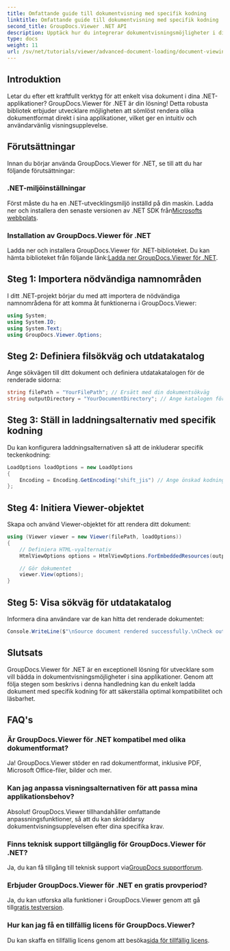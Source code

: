 ```yaml
---
title: Omfattande guide till dokumentvisning med specifik kodning
linktitle: Omfattande guide till dokumentvisning med specifik kodning
second_title: GroupDocs.Viewer .NET API
description: Upptäck hur du integrerar dokumentvisningsmöjligheter i dina .NET-applikationer med GroupDocs.Viewer för .NET. Den här detaljerade guiden leder dig genom installation, installation och rendering av olika dokumentformat.
type: docs
weight: 11
url: /sv/net/tutorials/viewer/advanced-document-loading/document-viewing-with-specific-encoding/
---
```

## Introduktion

Letar du efter ett kraftfullt verktyg för att enkelt visa dokument i dina .NET-applikationer? GroupDocs.Viewer för .NET är din lösning! Detta robusta bibliotek erbjuder utvecklare möjligheten att sömlöst rendera olika dokumentformat direkt i sina applikationer, vilket ger en intuitiv och användarvänlig visningsupplevelse.

## Förutsättningar

Innan du börjar använda GroupDocs.Viewer för .NET, se till att du har följande förutsättningar:

### .NET-miljöinställningar

 Först måste du ha en .NET-utvecklingsmiljö inställd på din maskin. Ladda ner och installera den senaste versionen av .NET SDK från[Microsofts webbplats](https://dotnet.microsoft.com/download).

### Installation av GroupDocs.Viewer för .NET

 Ladda ner och installera GroupDocs.Viewer för .NET-biblioteket. Du kan hämta biblioteket från följande länk:[Ladda ner GroupDocs.Viewer för .NET](https://releases.groupdocs.com/viewer/net/).

## Steg 1: Importera nödvändiga namnområden

I ditt .NET-projekt börjar du med att importera de nödvändiga namnområdena för att komma åt funktionerna i GroupDocs.Viewer:

```csharp
using System;
using System.IO;
using System.Text;
using GroupDocs.Viewer.Options;
```

## Steg 2: Definiera filsökväg och utdatakatalog

Ange sökvägen till ditt dokument och definiera utdatakatalogen för de renderade sidorna:

```csharp
string filePath = "YourFilePath"; // Ersätt med din dokumentsökväg
string outputDirectory = "YourDocumentDirectory"; // Ange katalogen för utdata
```

## Steg 3: Ställ in laddningsalternativ med specifik kodning

Du kan konfigurera laddningsalternativen så att de inkluderar specifik teckenkodning:

```csharp
LoadOptions loadOptions = new LoadOptions
{
    Encoding = Encoding.GetEncoding("shift_jis") // Ange önskad kodning
};
```

## Steg 4: Initiera Viewer-objektet

Skapa och använd Viewer-objektet för att rendera ditt dokument:

```csharp
using (Viewer viewer = new Viewer(filePath, loadOptions))
{
    // Definiera HTML-vyalternativ
    HtmlViewOptions options = HtmlViewOptions.ForEmbeddedResources(outputDirectory + "/page-{0}.html");

    // Gör dokumentet
    viewer.View(options);
}
```

## Steg 5: Visa sökväg för utdatakatalog

Informera dina användare var de kan hitta det renderade dokumentet:

```csharp
Console.WriteLine($"\nSource document rendered successfully.\nCheck output in {outputDirectory}.");
```

## Slutsats

GroupDocs.Viewer för .NET är en exceptionell lösning för utvecklare som vill bädda in dokumentvisningsmöjligheter i sina applikationer. Genom att följa stegen som beskrivs i denna handledning kan du enkelt ladda dokument med specifik kodning för att säkerställa optimal kompatibilitet och läsbarhet.

## FAQ's

### Är GroupDocs.Viewer för .NET kompatibel med olika dokumentformat?
Ja! GroupDocs.Viewer stöder en rad dokumentformat, inklusive PDF, Microsoft Office-filer, bilder och mer.

### Kan jag anpassa visningsalternativen för att passa mina applikationsbehov?
Absolut! GroupDocs.Viewer tillhandahåller omfattande anpassningsfunktioner, så att du kan skräddarsy dokumentvisningsupplevelsen efter dina specifika krav.

### Finns teknisk support tillgänglig för GroupDocs.Viewer för .NET?
 Ja, du kan få tillgång till teknisk support via[GroupDocs supportforum](https://forum.groupdocs.com/c/viewer/9).

### Erbjuder GroupDocs.Viewer för .NET en gratis provperiod?
 Ja, du kan utforska alla funktioner i GroupDocs.Viewer genom att gå till[gratis testversion](https://releases.groupdocs.com/).

### Hur kan jag få en tillfällig licens för GroupDocs.Viewer?
 Du kan skaffa en tillfällig licens genom att besöka[sida för tillfällig licens](https://purchase.groupdocs.com/temporary-license/).